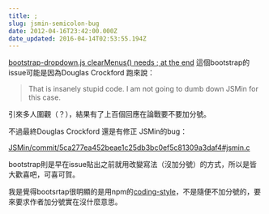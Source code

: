 ```yaml
---
title: ;
slug: jsmin-semicolon-bug
date: 2012-04-16T23:42:00.000Z
date_updated: 2016-04-14T02:53:55.194Z
---
```


[bootstrap-dropdown.js clearMenus() needs ; at the end](https://github.com/twitter/bootstrap/issues/3057) 這個bootstrap的issue可能是因為Douglas Crockford 跑來說：

> That is insanely stupid code. I am not going to dumb down JSMin for this case.

引來多人圍觀（？），結果有了上百個回應在論戰要不要加分號。

不過最終Douglas Crockford 還是有修正 JSMin的bug：

[JSMin/commit/5ca277ea452beae1c25db3bc0ef5c81309a3daf4#jsmin.c](https://github.com/douglascrockford/JSMin/commit/5ca277ea452beae1c25db3bc0ef5c81309a3daf4#jsmin.c)

bootstrap則是早在issue貼出之前就用改變寫法（沒加分號）的方式，所以是皆大歡喜吧，可喜可賀。

我是覺得bootsrtap很明顯的是用npm的[coding-style](http://npmjs.org/doc/coding-style.html)，不是隨便不加分號的，要來要求作者加分號實在沒什麼意思。
